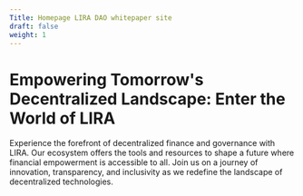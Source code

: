 ```yaml
---
Title: Homepage LIRA DAO whitepaper site
draft: false
weight: 1
---
```


<h1>Empowering Tomorrow's Decentralized Landscape: Enter the World of LIRA</h1>

Experience the forefront of decentralized finance and governance with LIRA. Our ecosystem offers the tools and resources to shape a future where financial empowerment is accessible to all. Join us on a journey of innovation, transparency, and inclusivity as we redefine the landscape of decentralized technologies.


 



